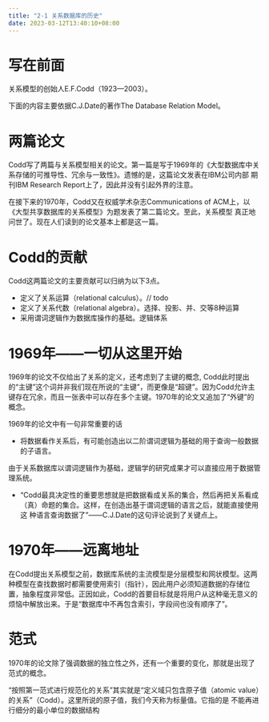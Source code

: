 ```yaml
---
title: "2-1 关系数据库的历史"
date: 2023-03-12T13:40:10+08:00
---
```


# 写在前面

关系模型的创始人E.F.Codd（1923—2003）。

下面的内容主要依据C.J.Date的著作The Database Relation Model。

# 两篇论文

Codd写了两篇与关系模型相关的论文。第一篇是写于1969年的《大型数据库中关系存储的可推导性、冗余与一致性》。遗憾的是，这篇论文发表在IBM公司内部
期刊IBM Research Report上了，因此并没有引起外界的注意。

在接下来的1970年，Codd又在权威学术杂志Communications of ACM上，以《大型共享数据库的关系模型》为题发表了第二篇论文。至此，关系模型
真正地问世了。现在人们读到的论文基本上都是这一篇。

# Codd的贡献

Codd这两篇论文的主要贡献可以归纳为以下3点。

- 定义了关系运算（relational calculus）。// todo
- 定义了关系代数（relational algebra）。选择、投影、并、交等8种运算
- 采用谓词逻辑作为数据库操作的基础。逻辑体系

# 1969年——一切从这里开始

1969年的论文不仅给出了关系的定义，还考虑到了主键的概念, Codd此时提出的“主键”这个词并非我们现在所说的“主键”，而更像是“超键”。因为Codd允许主
键存在冗余，而且一张表中可以存在多个主键。1970年的论文又追加了“外键”的概念。

1969年的论文中有一句非常重要的话

- 将数据看作关系后，有可能创造出以二阶谓词逻辑为基础的用于查询一般数据的子语言。

由于关系数据库以谓词逻辑作为基础，逻辑学的研究成果才可以直接应用于数据管理系统。

- “Codd最具决定性的重要思想就是把数据看成关系的集合，然后再把关系看成（真）命题的集合。这样，在创造出基于谓词逻辑的语言之后，就能直接使用这
  种语言查询数据了”——C.J.Date的这句评论说到了关键点上。

# 1970年——远离地址

在Codd提出关系模型之前，数据库系统的主流模型是分层模型和网状模型。这两种模型在查找数据时都需要使用索引（指针），因此用户必须知道数据的存储位
置，抽象程度非常低。正因如此，Codd的首要目标就是将用户从这种毫无意义的烦恼中解放出来。于是“数据库中不再包含索引，字段间也没有顺序了”。

# 范式

1970年的论文除了强调数据的独立性之外，还有一个重要的变化，那就是出现了范式的概念。

“按照第一范式进行规范化的关系”其实就是“定义域只包含原子值（atomic value）的关系”（Codd）。这里所说的原子值，我们今天称为标量值。它指的是
不能再进行细分的最小单位的数据结构
